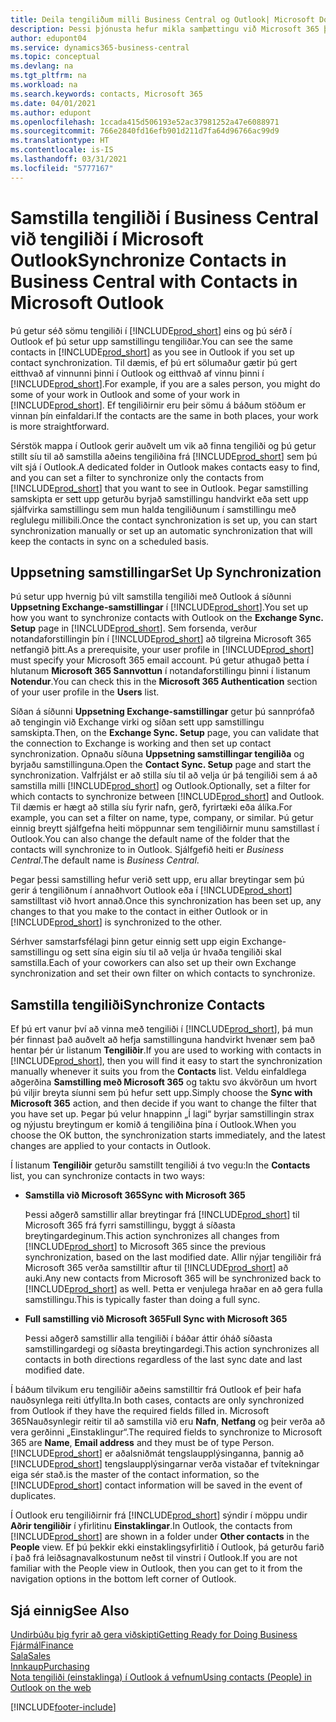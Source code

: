 ```yaml
---
title: Deila tengiliðum milli Business Central og Outlook| Microsoft Docs
description: Þessi þjónusta hefur mikla samþættingu við Microsoft 365 þannig að þú getur deilt tengiliðum milli Outlook og Business Central.
author: edupont04
ms.service: dynamics365-business-central
ms.topic: conceptual
ms.devlang: na
ms.tgt_pltfrm: na
ms.workload: na
ms.search.keywords: contacts, Microsoft 365
ms.date: 04/01/2021
ms.author: edupont
ms.openlocfilehash: 1ccada415d506193e52ac37981252a47e6088971
ms.sourcegitcommit: 766e2840fd16efb901d211d7fa64d96766ac99d9
ms.translationtype: HT
ms.contentlocale: is-IS
ms.lasthandoff: 03/31/2021
ms.locfileid: "5777167"
---
```

# <a name="synchronize-contacts-in-business-central-with-contacts-in-microsoft-outlook"></a><span data-ttu-id="93907-103">Samstilla tengiliði í Business Central við tengiliði í Microsoft Outlook</span><span class="sxs-lookup"><span data-stu-id="93907-103">Synchronize Contacts in Business Central with Contacts in Microsoft Outlook</span></span>
<span data-ttu-id="93907-104">Þú getur séð sömu tengiliði í [!INCLUDE[prod_short](includes/prod_short.md)] eins og þú sérð í Outlook ef þú setur upp samstillingu tengiliðar.</span><span class="sxs-lookup"><span data-stu-id="93907-104">You can see the same contacts in [!INCLUDE[prod_short](includes/prod_short.md)] as you see in Outlook if you set up contact synchronization.</span></span> <span data-ttu-id="93907-105">Til dæmis, ef þú ert sölumaður gætir þú gert eitthvað af vinnunni þinni í Outlook og eitthvað af vinnu þinni í [!INCLUDE[prod_short](includes/prod_short.md)].</span><span class="sxs-lookup"><span data-stu-id="93907-105">For example, if you are a sales person, you might do some of your work in Outlook and some of your work in [!INCLUDE[prod_short](includes/prod_short.md)].</span></span> <span data-ttu-id="93907-106">Ef tengiliðirnir eru þeir sömu á báðum stöðum er vinnan þín einfaldari.</span><span class="sxs-lookup"><span data-stu-id="93907-106">If the contacts are the same in both places, your work is more straightforward.</span></span>  

<span data-ttu-id="93907-107">Sérstök mappa í Outlook gerir auðvelt um vik að finna tengiliði og þú getur stillt síu til að samstilla aðeins tengiliðina frá [!INCLUDE[prod_short](includes/prod_short.md)] sem þú vilt sjá í Outlook.</span><span class="sxs-lookup"><span data-stu-id="93907-107">A dedicated folder in Outlook makes contacts easy to find, and you can set a filter to synchronize only the contacts from [!INCLUDE[prod_short](includes/prod_short.md)] that you want to see in Outlook.</span></span> <span data-ttu-id="93907-108">Þegar samstilling samskipta er sett upp geturðu byrjað samstillingu handvirkt eða sett upp sjálfvirka samstillingu sem mun halda tengiliðunum í samstillingu með reglulegu millibili.</span><span class="sxs-lookup"><span data-stu-id="93907-108">Once the contact synchronization is set up, you can start synchronization manually or set up an automatic synchronization that will keep the contacts in sync on a scheduled basis.</span></span>  

## <a name="set-up-synchronization"></a><span data-ttu-id="93907-109">Uppsetning samstillingar</span><span class="sxs-lookup"><span data-stu-id="93907-109">Set Up Synchronization</span></span>
<span data-ttu-id="93907-110">Þú setur upp hvernig þú vilt samstilla tengiliði með Outlook á síðunni **Uppsetning Exchange-samstillingar** í [!INCLUDE[prod_short](includes/prod_short.md)].</span><span class="sxs-lookup"><span data-stu-id="93907-110">You set up how you want to synchronize contacts with Outlook on the **Exchange Sync. Setup** page in [!INCLUDE[prod_short](includes/prod_short.md)].</span></span> <span data-ttu-id="93907-111">Sem forsenda, verður notandaforstillingin þín í [!INCLUDE[prod_short](includes/prod_short.md)] að tilgreina Microsoft 365  netfangið þitt.</span><span class="sxs-lookup"><span data-stu-id="93907-111">As a prerequisite, your user profile in [!INCLUDE[prod_short](includes/prod_short.md)] must specify your Microsoft 365 email account.</span></span> <span data-ttu-id="93907-112">Þú getur athugað þetta í hlutanum **Microsoft 365 Sannvottun** í notandaforstillingu þinni í listanum **Notendur**.</span><span class="sxs-lookup"><span data-stu-id="93907-112">You can check this in the **Microsoft 365 Authentication** section of your user profile in the **Users** list.</span></span>  

<span data-ttu-id="93907-113">Síðan á síðunni **Uppsetning Exchange-samstillingar** getur þú sannprófað að tengingin við Exchange virki og síðan sett upp samstillingu samskipta.</span><span class="sxs-lookup"><span data-stu-id="93907-113">Then, on the **Exchange Sync. Setup** page, you can validate that the connection to Exchange is working and then set up contact synchronization.</span></span> <span data-ttu-id="93907-114">Opnaðu síðuna **Uppsetning samstillingar tengiliða** og byrjaðu samstillinguna.</span><span class="sxs-lookup"><span data-stu-id="93907-114">Open the **Contact Sync. Setup** page and start the synchronization.</span></span> <span data-ttu-id="93907-115">Valfrjálst er að stilla síu til að velja úr þá tengiliði sem á að samstilla milli [!INCLUDE[prod_short](includes/prod_short.md)] og Outlook.</span><span class="sxs-lookup"><span data-stu-id="93907-115">Optionally, set a filter for which contacts to synchronize between [!INCLUDE[prod_short](includes/prod_short.md)] and Outlook.</span></span> <span data-ttu-id="93907-116">Til dæmis er hægt að stilla síu fyrir nafn, gerð, fyrirtæki eða álíka.</span><span class="sxs-lookup"><span data-stu-id="93907-116">For example, you can set a filter on name, type, company, or similar.</span></span> <span data-ttu-id="93907-117">Þú getur einnig breytt sjálfgefna heiti möppunnar sem tengiliðirnir munu samstillast í Outlook.</span><span class="sxs-lookup"><span data-stu-id="93907-117">You can also change the default name of the folder that the contacts will synchronize to in Outlook.</span></span> <span data-ttu-id="93907-118">Sjálfgefið heiti er *Business Central*.</span><span class="sxs-lookup"><span data-stu-id="93907-118">The default name is *Business Central*.</span></span>  

<span data-ttu-id="93907-119">Þegar þessi samstilling hefur verið sett upp, eru allar breytingar sem þú gerir á tengiliðnum í annaðhvort Outlook eða í [!INCLUDE[prod_short](includes/prod_short.md)] samstilltast við hvort annað.</span><span class="sxs-lookup"><span data-stu-id="93907-119">Once this synchronization has been set up, any changes to that you make to the contact in either Outlook or in [!INCLUDE[prod_short](includes/prod_short.md)] is synchronized to the other.</span></span>  

<span data-ttu-id="93907-120">Sérhver samstarfsfélagi þinn getur einnig sett upp eigin Exchange-samstillingu og sett sína eigin síu til að velja úr hvaða tengiliði skal samstilla.</span><span class="sxs-lookup"><span data-stu-id="93907-120">Each of your coworkers can also set up their own Exchange synchronization and set their own filter on which contacts to synchronize.</span></span>  

## <a name="synchronize-contacts"></a><span data-ttu-id="93907-121">Samstilla tengiliði</span><span class="sxs-lookup"><span data-stu-id="93907-121">Synchronize Contacts</span></span>
<span data-ttu-id="93907-122">Ef þú ert vanur því að vinna með tengiliði í [!INCLUDE[prod_short](includes/prod_short.md)], þá mun þér finnast það auðvelt að hefja samstillinguna handvirkt hvenær sem það hentar þér úr listanum **Tengiliðir**.</span><span class="sxs-lookup"><span data-stu-id="93907-122">If you are used to working with contacts in [!INCLUDE[prod_short](includes/prod_short.md)], then you will find it easy to start the synchronization manually whenever it suits you from the **Contacts** list.</span></span> <span data-ttu-id="93907-123">Veldu einfaldlega aðgerðina **Samstilling með Microsoft 365** og taktu svo ákvörðun um hvort þú viljir breyta síunni sem þú hefur sett upp.</span><span class="sxs-lookup"><span data-stu-id="93907-123">Simply choose the **Sync with Microsoft 365** action, and then decide if you want to change the filter that you have set up.</span></span> <span data-ttu-id="93907-124">Þegar þú velur hnappinn „Í lagi“ byrjar samstillingin strax og nýjustu breytingum er komið á tengiliðina þína í Outlook.</span><span class="sxs-lookup"><span data-stu-id="93907-124">When you choose the OK button, the synchronization starts immediately, and the latest changes are applied to your contacts in Outlook.</span></span>  

<span data-ttu-id="93907-125">Í listanum **Tengiliðir** geturðu samstillt tengiliði á tvo vegu:</span><span class="sxs-lookup"><span data-stu-id="93907-125">In the **Contacts** list, you can synchronize contacts in two ways:</span></span>

* <span data-ttu-id="93907-126">**Samstilla við Microsoft 365**</span><span class="sxs-lookup"><span data-stu-id="93907-126">**Sync with Microsoft 365**</span></span>

  <span data-ttu-id="93907-127">Þessi aðgerð samstillir allar breytingar frá [!INCLUDE[prod_short](includes/prod_short.md)] til Microsoft 365 frá fyrri samstillingu, byggt á síðasta breytingardeginum.</span><span class="sxs-lookup"><span data-stu-id="93907-127">This action synchronizes all changes from [!INCLUDE[prod_short](includes/prod_short.md)] to Microsoft 365 since the previous synchronization, based on the last modified date.</span></span> <span data-ttu-id="93907-128">Allir nýjar tengiliðir frá Microsoft 365  verða samstilltir aftur til [!INCLUDE[prod_short](includes/prod_short.md)] að auki.</span><span class="sxs-lookup"><span data-stu-id="93907-128">Any new contacts from Microsoft 365 will be synchronized back to [!INCLUDE[prod_short](includes/prod_short.md)] as well.</span></span> <span data-ttu-id="93907-129">Þetta er venjulega hraðar en að gera fulla samstillingu.</span><span class="sxs-lookup"><span data-stu-id="93907-129">This is typically faster than doing a full sync.</span></span>  

* <span data-ttu-id="93907-130">**Full samstilling við Microsoft 365**</span><span class="sxs-lookup"><span data-stu-id="93907-130">**Full Sync with Microsoft 365**</span></span>

  <span data-ttu-id="93907-131">Þessi aðgerð samstillir alla tengiliði í báðar áttir óháð síðasta samstillingardegi og síðasta breytingardegi.</span><span class="sxs-lookup"><span data-stu-id="93907-131">This action synchronizes all contacts in both directions regardless of the last sync date and last modified date.</span></span>  

<span data-ttu-id="93907-132">Í báðum tilvikum eru tengiliðir aðeins samstilltir frá Outlook ef þeir hafa nauðsynlega reiti útfyllta.</span><span class="sxs-lookup"><span data-stu-id="93907-132">In both cases, contacts are only synchronized from Outlook if they have the required fields filled in.</span></span> <span data-ttu-id="93907-133">Microsoft 365Nauðsynlegir reitir til að samstilla við  eru **Nafn**, **Netfang** og þeir verða að vera gerðinni „Einstaklingur“.</span><span class="sxs-lookup"><span data-stu-id="93907-133">The required fields to synchronize to Microsoft 365 are **Name**, **Email address** and they must be of type Person.</span></span> [!INCLUDE[prod_short](includes/prod_short.md)] <span data-ttu-id="93907-134">er aðalsniðmát tengslaupplýsinganna, þannig að [!INCLUDE[prod_short](includes/prod_short.md)] tengslaupplýsingarnar verða vistaðar ef tvítekningar eiga sér stað.</span><span class="sxs-lookup"><span data-stu-id="93907-134">is the master of the contact information, so the [!INCLUDE[prod_short](includes/prod_short.md)] contact information will be saved in the event of duplicates.</span></span>  

<span data-ttu-id="93907-135">Í Outlook eru tengiliðirnir frá [!INCLUDE[prod_short](includes/prod_short.md)] sýndir í möppu undir **Aðrir tengiliðir** í yfirlitinu **Einstaklingar**.</span><span class="sxs-lookup"><span data-stu-id="93907-135">In Outlook, the contacts from [!INCLUDE[prod_short](includes/prod_short.md)] are shown in a folder under **Other contacts** in the **People**  view.</span></span> <span data-ttu-id="93907-136">Ef þú þekkir ekki einstaklingsyfirlitið í Outlook, þá geturðu farið í það frá leiðsagnavalkostunum neðst til vinstri í Outlook.</span><span class="sxs-lookup"><span data-stu-id="93907-136">If you are not familiar with the People view in Outlook, then you can get to it from the navigation options in the bottom left corner of Outlook.</span></span>  

## <a name="see-also"></a><span data-ttu-id="93907-137">Sjá einnig</span><span class="sxs-lookup"><span data-stu-id="93907-137">See Also</span></span>
[<span data-ttu-id="93907-138">Undirbúðu þig fyrir að gera viðskipti</span><span class="sxs-lookup"><span data-stu-id="93907-138">Getting Ready for Doing Business</span></span>](ui-get-ready-business.md)  
[<span data-ttu-id="93907-139">Fjármál</span><span class="sxs-lookup"><span data-stu-id="93907-139">Finance</span></span>](finance.md)  
[<span data-ttu-id="93907-140">Sala</span><span class="sxs-lookup"><span data-stu-id="93907-140">Sales</span></span>](sales-manage-sales.md)  
[<span data-ttu-id="93907-141">Innkaup</span><span class="sxs-lookup"><span data-stu-id="93907-141">Purchasing</span></span>](purchasing-manage-purchasing.md)  
[<span data-ttu-id="93907-142">Nota tengiliði (einstaklinga) í Outlook á vefnum</span><span class="sxs-lookup"><span data-stu-id="93907-142">Using contacts (People) in Outlook on the web</span></span>](https://support.office.com/article/Using-contacts-People-in-Outlook-on-the-web-1e3438c7-26b2-420c-87de-3cea9d31b5cb?appver=OWB150)  


[!INCLUDE[footer-include](includes/footer-banner.md)]